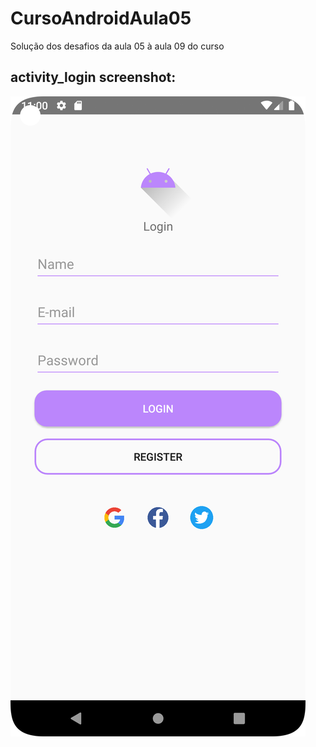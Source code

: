 ﻿# CursoAndroidAula05
 Solução dos desafios da aula 05 à aula 09 do curso

## activity_login screenshot:
   ![](app/screenshots/Screenshot_activity_login.png)
